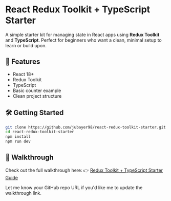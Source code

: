 # React Redux Toolkit + TypeScript Starter

A simple starter kit for managing state in React apps using **Redux Toolkit** and **TypeScript**. Perfect for beginners who want a clean, minimal setup to learn or build upon.

## 🚀 Features

* React 18+
* Redux Toolkit
* TypeScript
* Basic counter example
* Clean project structure

## 🛠️ Getting Started

```bash
git clone https://github.com/jubayer98/react-redux-toolkit-starter.git
cd react-redux-toolkit-starter
npm install
npm run dev
```

## 📘 Walkthrough

Check out the full walkthrough here:
👉 [Redux Toolkit + TypeScript Starter Guide](https://blog.jubayer.me/2025/07/02/redux-toolkit-typescript-starter-guide/)

Let me know your GitHub repo URL if you'd like me to update the walkthrough link.
